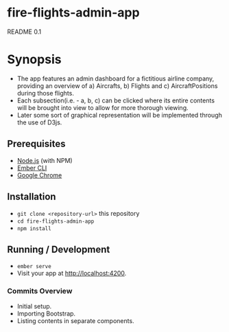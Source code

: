 # fire-flights-admin-app

README 0.1

# Synopsis

* The app features an admin dashboard for a fictitious airline company, providing an overview of a) Aircrafts, b) Flights and c) AircraftPositions during those flights.
* Each subsection(i.e. - a, b, c) can be clicked where its entire contents will be brought into view to allow for more thorough viewing.
* Later some sort of graphical representation will be implemented through the use of D3js.

## Prerequisites

* [Node.js](https://nodejs.org/) (with NPM)
* [Ember CLI](https://ember-cli.com/)
* [Google Chrome](https://google.com/chrome/)

## Installation

* `git clone <repository-url>` this repository
* `cd fire-flights-admin-app`
* `npm install`

## Running / Development

* `ember serve`
* Visit your app at [http://localhost:4200](http://localhost:4200).

### Commits Overview

* Initial setup.
* Importing Bootstrap.
* Listing contents in separate components.

